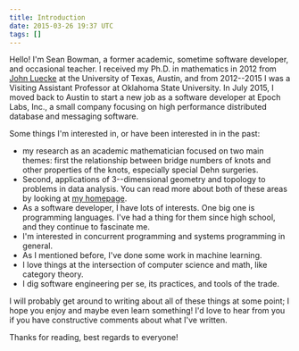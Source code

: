 ```yaml
---
title: Introduction
date: 2015-03-26 19:37 UTC
tags: []
---
```


Hello!  I'm Sean Bowman, a former academic, sometime software developer, and
occasional teacher.  I received my Ph.D. in mathematics in 2012 from [John
Luecke](https://en.wikipedia.org/wiki/John_Edwin_Luecke) at the University of
Texas, Austin, and from 2012--2015 I was a Visiting Assistant Professor at
Oklahoma State University.  In July 2015, I moved back to Austin to start a new
job as a software developer at Epoch Labs, Inc., a small company focusing on
high performance distributed database and messaging software.

Some things I'm interested in, or have been interested in in the past:

* my research as an academic mathematician focused on two main themes: first
  the relationship between bridge numbers of knots and other properties of the
  knots, especially special Dehn surgeries.
* Second, applications of 3--dimensional geometry and topology to problems in
  data analysis.  You can read more about both of these areas by looking at [my
  homepage](/).
* As a software developer, I have lots of interests.  One big one is
  programming languages.  I've had a thing for them since high school, and they
  continue to fascinate me.
* I'm interested in concurrent programming and systems programming in general.
* As I mentioned before, I've done some work in machine learning.
* I love things at the intersection of computer science and math, like category
  theory.
* I dig software engineering per se, its practices, and tools of the trade.

I will probably get around to writing about all of these things at some point;
I hope you enjoy and maybe even learn something!  I'd love to hear from you if
you have constructive comments about what I've written.

Thanks for reading, best regards to everyone!
